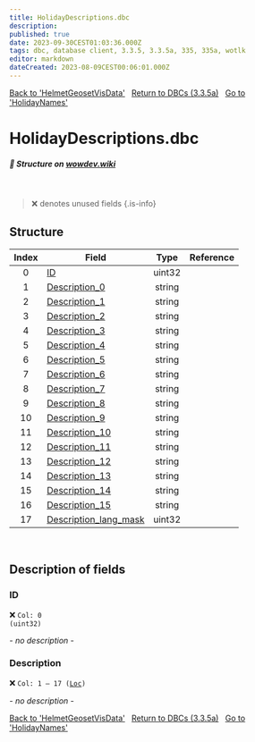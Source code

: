 ```yaml
---
title: HolidayDescriptions.dbc
description:
published: true
date: 2023-09-30CEST01:03:36.000Z
tags: dbc, database client, 3.3.5, 3.3.5a, 335, 335a, wotlk
editor: markdown
dateCreated: 2023-08-09CEST00:06:01.000Z
---
```

<a href="https://trinitycore.info/files/DBC/335/helmetgeosetvisdata" class="mt-5 v-btn v-btn--depressed v-btn--flat v-btn--outlined theme--light v-size--default darkblue--text text--lighten-3"><span class="v-btn__content"><i aria-hidden="true" class="v-icon notranslate v-icon--left mdi mdi-arrow-left theme--light"></i><span>Back to 'HelmetGeosetVisData'</span></span></a>&nbsp;&nbsp;&nbsp;<a href="https://trinitycore.info/files/DBC/335/DBC" class="mt-5 v-btn v-btn--depressed v-btn--flat v-btn--outlined theme--light v-size--default darkblue--text text--lighten-3"><span class="v-btn__content"><i aria-hidden="true" class="v-icon notranslate v-icon--left mdi mdi-home-outline theme--light"></i><span>Return to DBCs (3.3.5a)</span></span></a>&nbsp;&nbsp;&nbsp;<a href="https://trinitycore.info/files/DBC/335/holidaynames" class="mt-5 v-btn v-btn--depressed v-btn--flat v-btn--outlined theme--light v-size--default darkblue--text text--lighten-3"><span class="v-btn__content"><span>Go to 'HolidayNames'</span><i aria-hidden="true" class="v-icon notranslate v-icon--right mdi mdi-arrow-right theme--light"></i></span></a>

# HolidayDescriptions.dbc
##### :pencil: Structure on [wowdev.wiki](https://wowdev.wiki/DB/HolidayDescriptions)
&nbsp;

> :x: denotes unused fields
{.is-info}


## Structure

| Index | Field | Type | Reference |
| :---: | --- | :---: | --- |
| 0 | [ID](#id-alt) | uint32 |  |
| 1 | [Description_0](#description) | string |  |
| 2 | [Description_1](#description) | string |  |
| 3 | [Description_2](#description) | string |  |
| 4 | [Description_3](#description) | string |  |
| 5 | [Description_4](#description) | string |  |
| 6 | [Description_5](#description) | string |  |
| 7 | [Description_6](#description) | string |  |
| 8 | [Description_7](#description) | string |  |
| 9 | [Description_8](#description) | string |  |
| 10 | [Description_9](#description) | string |  |
| 11 | [Description_10](#description) | string |  |
| 12 | [Description_11](#description) | string |  |
| 13 | [Description_12](#description) | string |  |
| 14 | [Description_13](#description) | string |  |
| 15 | [Description_14](#description) | string |  |
| 16 | [Description_15](#description) | string |  |
| 17 | [Description_lang_mask](#description) | uint32 |  |
&nbsp;
## Description of fields

### ID <!-- {#id-alt} -->
:x: <code>Col: 0 (uint32)</code>

*- no description -*
&nbsp;

### Description
:x: <code>Col: 1 &ndash; 17 ([Loc](/how-to/localization))</code>

*- no description -*
&nbsp;

<a href="https://trinitycore.info/files/DBC/335/helmetgeosetvisdata" class="mt-5 v-btn v-btn--depressed v-btn--flat v-btn--outlined theme--light v-size--default darkblue--text text--lighten-3"><span class="v-btn__content"><i aria-hidden="true" class="v-icon notranslate v-icon--left mdi mdi-arrow-left theme--light"></i><span>Back to 'HelmetGeosetVisData'</span></span></a>&nbsp;&nbsp;&nbsp;<a href="https://trinitycore.info/files/DBC/335/DBC" class="mt-5 v-btn v-btn--depressed v-btn--flat v-btn--outlined theme--light v-size--default darkblue--text text--lighten-3"><span class="v-btn__content"><i aria-hidden="true" class="v-icon notranslate v-icon--left mdi mdi-home-outline theme--light"></i><span>Return to DBCs (3.3.5a)</span></span></a>&nbsp;&nbsp;&nbsp;<a href="https://trinitycore.info/files/DBC/335/holidaynames" class="mt-5 v-btn v-btn--depressed v-btn--flat v-btn--outlined theme--light v-size--default darkblue--text text--lighten-3"><span class="v-btn__content"><span>Go to 'HolidayNames'</span><i aria-hidden="true" class="v-icon notranslate v-icon--right mdi mdi-arrow-right theme--light"></i></span></a>
